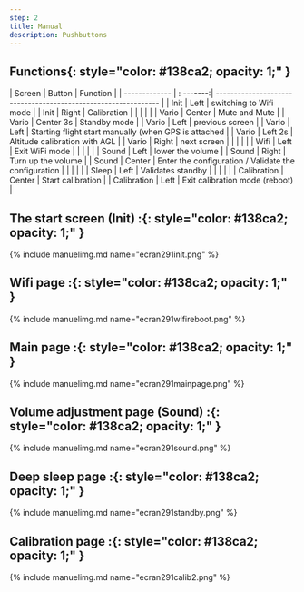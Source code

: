 ```yaml
---
step: 2
title: Manual
description: Pushbuttons
---
```


## **Functions**{: style="color:   #138ca2; opacity: 1;" }                                                                                     
 
| Screen        | Button    | Function                                                         |
| ------------- | : -------:| --------------------------------------------------------------   |
| Init          | Left      | switching to Wifi mode                                           |
| Init          | Right     | Calibration                                                      |
|               |           |                                                                  |
| Vario         | Center    | Mute and Mute                                                    |
| Vario         | Center 3s | Standby mode                                                     |
| Vario         | Left      | previous screen                                                  |
| Vario         | Left      | Starting flight start manually (when GPS is attached             |
| Vario         | Left 2s   | Altitude calibration with AGL                                    |
| Vario         | Right     | next screen                                                      |
|               |           |                                                                  |
| Wifi          | Left      | Exit WiFi mode                                                   |
|               |           |                                                                  |
| Sound         | Left      | lower the volume                                                 |
| Sound         | Right     | Turn up the volume                                               |
| Sound         | Center    | Enter the configuration / Validate the configuration             |
|               |           |                                                                  |
| Sleep         | Left      | Validates standby                                                |
|               |           |                                                                  |
| Calibration   | Center    | Start calibration                                                |
| Calibration   | Left      | Exit calibration mode (reboot)                                   |
 
	
## **The start screen (Init) :**{: style="color:   #138ca2; opacity: 1;" }

{% include manuelimg.md name="ecran291init.png" %}




## **Wifi page :**{: style="color:   #138ca2; opacity: 1;" }

{% include manuelimg.md name="ecran291wifireboot.png" %}


## **Main page :**{: style="color:   #138ca2; opacity: 1;" }

{% include manuelimg.md name="ecran291mainpage.png" %}


## **Volume adjustment page (Sound) :**{: style="color:   #138ca2; opacity: 1;" }

{% include manuelimg.md name="ecran291sound.png" %}


## **Deep sleep page :**{: style="color:   #138ca2; opacity: 1;" }

{% include manuelimg.md name="ecran291standby.png" %}


## **Calibration page  :**{: style="color:   #138ca2; opacity: 1;" }

{% include manuelimg.md name="ecran291calib2.png" %}
